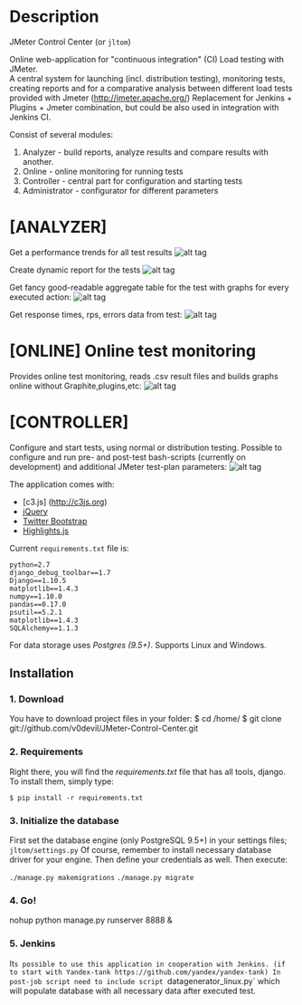 # Description
JMeter Control Center (or `jltom`)

Online web-application for "continuous integration" (CI) Load testing with JMeter.  
A central system for launching (incl. distribution testing), monitoring tests, creating reports and for a comparative analysis between different load tests provided with Jmeter (http://jmeter.apache.org/)
Replacement for Jenkins + Plugins + Jmeter combination, but could be also used in integration with Jenkins CI. 

Consist of several modules:

1. Analyzer - build reports, analyze results and compare results with another.
2. Online - online monitoring for running tests
3. Controller - central part for configuration and starting tests
4. Administrator - configurator for different parameters


# [ANALYZER] 
Get a performance trends for all test results
![alt tag](https://github.com/v0devil/jltom/blob/master/pics/trend.png)

Create dynamic report for the tests
![alt tag](https://github.com/v0devil/jltom/blob/master/pics/report.png)

Get fancy good-readable aggregate table for the test with graphs for every executed action:
![alt tag](https://github.com/v0devil/jltom/blob/master/pics/aggregate.png)

Get response times, rps, errors data from test:
![alt tag](https://github.com/v0devil/jltom/blob/master/pics/graphs.png)

# [ONLINE] Online test monitoring
Provides online test monitoring, reads .csv result files and builds graphs online without Graphite,plugins,etc:
![alt tag](https://github.com/v0devil/jltom/blob/master/pics/online.png)

# [CONTROLLER]
Configure and start tests, using normal or distribution testing. Possible to configure and run pre- and post-test bash-scripts (currently on development) and additional JMeter test-plan parameters:
![alt tag](https://github.com/v0devil/jltom/blob/master/pics/controller_1.png)


The application comes with:
* [c3.js] (http://c3js.org)
* [jQuery](http://jquery.com/)
* [Twitter Bootstrap](http://getbootstrap.com/)
* [Highlights.js](https://highlightjs.org/)

Current `requirements.txt` file is:

```
python=2.7
django_debug_toolbar==1.7
Django==1.10.5
matplotlib==1.4.3
numpy==1.10.0
pandas==0.17.0
psutil==5.2.1
matplotlib==1.4.3
SQLAlchemy==1.1.3
```

For data storage uses *Postgres (9.5+)*.
Supports Linux and Windows.

## Installation
### 1. Download
You have to download project files in your folder:
    $ cd /home/
    $ git clone git://github.com/v0devil/JMeter-Control-Center.git

### 2. Requirements
Right there, you will find the *requirements.txt* file that has all tools, django. To install them, simply type:

`$ pip install -r requirements.txt`

### 3. Initialize the database
First set the database engine (only PostgreSQL 9.5+) in your settings files; `jltom/settings.py` Of course, remember to install necessary database driver for your engine. Then define your credentials as well.
Then execute:

`./manage.py makemigrations`
`./manage.py migrate`

### 4. Go!
nohup python manage.py runserver 8888 &

### 5. Jenkins

It`s possible to use this application in cooperation with Jenkins. (if to start with Yandex-tank https://github.com/yandex/yandex-tank)
In post-job script need to include script `datagenerator_linux.py` which will populate database with all necessary data after executed test.